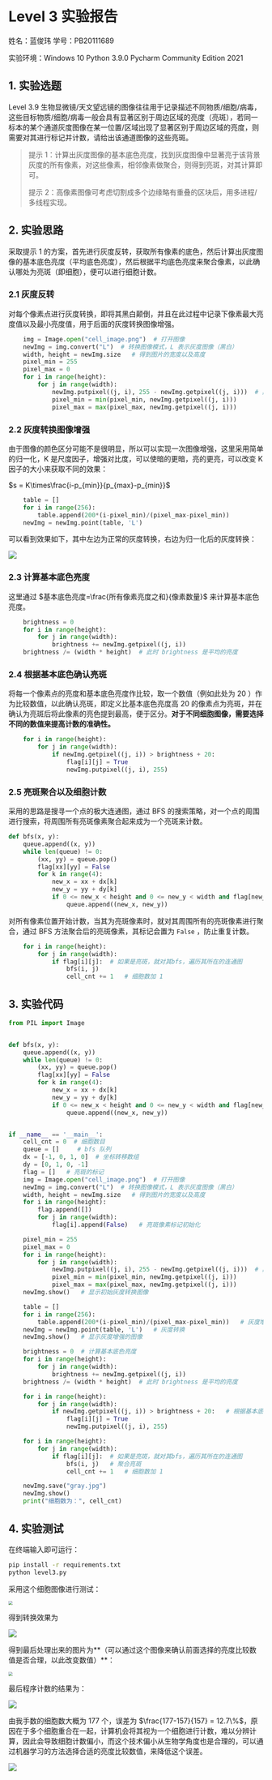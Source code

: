 # Level 3 实验报告

姓名：蓝俊玮 学号：PB20111689

实验环境：Windows 10 Python 3.9.0 Pycharm Community Edition 2021

## 1. 实验选题

Level 3.9 生物显微镜/天文望远镜的图像往往用于记录描述不同物质/细胞/病毒，这些目标物质/细胞/病毒一般会具有显著区别于周边区域的亮度（亮斑），若同一标本的某个通道灰度图像在某一位置/区域出现了显著区别于周边区域的亮度，则需要对其进行标记并计数，请给出该通道图像的这些亮斑。

> 提示 1：计算出灰度图像的基本底色亮度，找到灰度图像中显著亮于该背景灰度的所有像素，对这些像素，相邻像素做聚合，则得到亮斑，对其计算即可。
>
> 提示 2：高像素图像可考虑切割成多个边缘略有重叠的区块后，用多进程/多线程实现。

## 2. 实验思路

采取提示 1 的方案，首先进行灰度反转，获取所有像素的底色，然后计算出灰度图像的基本底色亮度（平均底色亮度），然后根据平均底色亮度来聚合像素，以此确认哪处为亮斑（即细胞），便可以进行细胞计数。

### 2.1 灰度反转

对每个像素点进行灰度转换，即将其黑白颠倒，并且在此过程中记录下像素最大亮度值以及最小亮度值，用于后面的灰度转换图像增强。

```python
	img = Image.open("cell_image.png")  # 打开图像
    newImg = img.convert("L")  # 转换图像模式，L 表示灰度图像（黑白）
    width, height = newImg.size   # 得到图片的宽度以及高度
    pixel_min = 255
    pixel_max = 0
    for i in range(height):
        for j in range(width):
            newImg.putpixel((j, i), 255 - newImg.getpixel((j, i)))  # 黑白颠倒
            pixel_min = min(pixel_min, newImg.getpixel((j, i)))
            pixel_max = max(pixel_max, newImg.getpixel((j, i)))
```

### 2.2 灰度转换图像增强

由于图像的颜色区分可能不是很明显，所以可以实现一次图像增强，这里采用简单的归一化，K 是尺度因子，增强对比度，可以使暗的更暗，亮的更亮，可以改变 K 因子的大小来获取不同的效果：

$s = K\times\frac{i-p_{min}}{p_{max}-p_{min}}$

```python
	table = []
    for i in range(256):
        table.append(200*(i-pixel_min)/(pixel_max-pixel_min))
	newImg = newImg.point(table, 'L')
```

可以看到效果如下，其中左边为正常的灰度转换，右边为归一化后的灰度转换：

![](C:\Users\蓝\Desktop\作业文件\Python交叉学科\Level3\img.png)

### 2.3 计算基本底色亮度

这里通过 $基本底色亮度=\frac{所有像素亮度之和}{像素数量}$ 来计算基本底色亮度。

```python
	brightness = 0
    for i in range(height):
        for j in range(width):
            brightness += newImg.getpixel((j, i))
    brightness /= (width * height)  # 此时 brightness 是平均的亮度
```

### 2.4 根据基本底色确认亮斑

将每一个像素点的亮度和基本底色亮度作比较，取一个数值（例如此处为 20 ）作为比较数值，以此确认亮斑，即定义比基本底色亮度高 20 的像素点为亮斑，并在确认为亮斑后将此像素的亮色提到最高，便于区分。**对于不同细胞图像，需要选择不同的数值来提高计数的准确性。**

```python
    for i in range(height):
        for j in range(width):
            if newImg.getpixel((j, i)) > brightness + 20:
                flag[i][j] = True
                newImg.putpixel((j, i), 255)
```

### 2.5 亮斑聚合以及细胞计数

采用的思路是搜寻一个点的极大连通图，通过 BFS 的搜索策略，对一个点的周围进行搜索，将周围所有亮斑像素聚合起来成为一个亮斑来计数。

```python
def bfs(x, y):
    queue.append((x, y))
    while len(queue) != 0:
        (xx, yy) = queue.pop()
        flag[xx][yy] = False
        for k in range(4):
            new_x = xx + dx[k]
            new_y = yy + dy[k]
            if 0 <= new_x < height and 0 <= new_y < width and flag[new_x][new_y]:
                queue.append((new_x, new_y))
```

对所有像素位置开始计数，当其为亮斑像素时，就对其周围所有的亮斑像素进行聚合，通过 BFS 方法聚合后的亮斑像素，其标记会置为 `False` ，防止重复计数。

```python
    for i in range(height):
        for j in range(width):
            if flag[i][j]:  # 如果是亮斑，就对其bfs，遍历其所在的连通图
                bfs(i, j)
                cell_cnt += 1   # 细胞数加 1
```

## 3. 实验代码

```python
from PIL import Image


def bfs(x, y):
    queue.append((x, y))
    while len(queue) != 0:
        (xx, yy) = queue.pop()
        flag[xx][yy] = False
        for k in range(4):
            new_x = xx + dx[k]
            new_y = yy + dy[k]
            if 0 <= new_x < height and 0 <= new_y < width and flag[new_x][new_y]:
                queue.append((new_x, new_y))


if __name__ == '__main__':
    cell_cnt = 0  # 细胞数目
    queue = []     # bfs 队列
    dx = [-1, 0, 1, 0]  # 坐标转移数组
    dy = [0, 1, 0, -1]
    flag = []   # 亮斑的标记
    img = Image.open("cell_image.png")  # 打开图像
    newImg = img.convert("L")  # 转换图像模式，L 表示灰度图像（黑白）
    width, height = newImg.size   # 得到图片的宽度以及高度
    for i in range(height):
        flag.append([])
        for j in range(width):
            flag[i].append(False)   # 亮斑像素标记初始化

    pixel_min = 255
    pixel_max = 0
    for i in range(height):
        for j in range(width):
            newImg.putpixel((j, i), 255 - newImg.getpixel((j, i)))  # 黑白颠倒
            pixel_min = min(pixel_min, newImg.getpixel((j, i)))
            pixel_max = max(pixel_max, newImg.getpixel((j, i)))
    newImg.show()   # 显示初始灰度转换图像

    table = []
    for i in range(256):
        table.append(200*(i-pixel_min)/(pixel_max-pixel_min))   # 灰度增强归一化
    newImg = newImg.point(table, 'L')   # 灰度转换
    newImg.show()   # 显示灰度增强的图像

    brightness = 0  # 计算基本底色亮度
    for i in range(height):
        for j in range(width):
            brightness += newImg.getpixel((j, i))
    brightness /= (width * height)  # 此时 brightness 是平均的亮度

    for i in range(height):
        for j in range(width):
            if newImg.getpixel((j, i)) > brightness + 20:   # 根据基本底色亮度确认亮斑
                flag[i][j] = True
                newImg.putpixel((j, i), 255)

    for i in range(height):
        for j in range(width):
            if flag[i][j]:  # 如果是亮斑，就对其bfs，遍历其所在的连通图
                bfs(i, j)   # 聚合亮斑
                cell_cnt += 1   # 细胞数加 1

    newImg.save("gray.jpg")
    newImg.show()
    print("细胞数为：", cell_cnt)

```

## 4. 实验测试

在终端输入即可运行：

```bash
pip install -r requirements.txt
python level3.py
```

采用这个细胞图像进行测试：

<img src="C:\Users\蓝\Desktop\作业文件\Python交叉学科\Level3\cell_image.png" style="zoom:50%;" />

得到转换效果为

![](C:\Users\蓝\Desktop\作业文件\Python交叉学科\Level3\img.png)

得到最后处理出来的图片为**（可以通过这个图像来确认前面选择的亮度比较数值是否合理，以此改变数值）**：

<img src="C:\Users\蓝\Desktop\作业文件\Python交叉学科\Level3\gray.jpg" style="zoom:50%;" />

最后程序计数的结果为：

![](C:\Users\蓝\Desktop\作业文件\Python交叉学科\Level3\result.png)

由我手数的细胞数大概为 177 个，误差为 $\frac{177-157}{157} = 12.7\%$，原因在于多个细胞重合在一起，计算机会将其视为一个细胞进行计数，难以分辨计算，因此会导致细胞计数偏小，而这个技术偏小从生物学角度也是合理的，可以通过机器学习的方法选择合适的亮度比较数值，来降低这个误差。

![](C:\Users\蓝\Desktop\作业文件\Python交叉学科\Level3\177.png)

